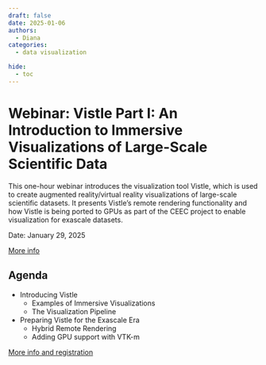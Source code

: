 ```yaml
---
draft: false
date: 2025-01-06
authors:
  - Diana
categories:
  - data visualization

hide:
  - toc
---
```


# Webinar: Vistle Part I: An Introduction to Immersive Visualizations of Large-Scale Scientific Data

This one-hour webinar introduces the visualization tool Vistle, which is used to create augmented reality/virtual reality visualizations of large-scale scientific datasets. It presents Vistle’s remote rendering functionality and how Vistle is being ported to GPUs as part of the CEEC project to enable visualization for exascale datasets.

Date: January 29, 2025

[More info](https://ceec-coe.eu/event/vistle-part-i-an-introduction-to-immersive-visualizations-of-large-scale-scientific-data/?utm_source=CSC+Customer+training+newsletter%2C+December+2024&utm_medium=newsletter&utm_campaign=)

<!-- more -->

## Agenda

* Introducing Vistle
    * Examples of Immersive Visualizations
    * The Visualization Pipeline
* Preparing Vistle for the Exascale Era
    * Hybrid Remote Rendering
    * Adding GPU support with VTK-m


[More info and registration](https://ceec-coe.eu/event/vistle-part-i-an-introduction-to-immersive-visualizations-of-large-scale-scientific-data/?utm_source=CSC+Customer+training+newsletter%2C+December+2024&utm_medium=newsletter&utm_campaign=)